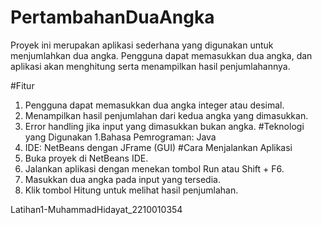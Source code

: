 # PertambahanDuaAngka
Proyek ini merupakan aplikasi sederhana yang digunakan untuk menjumlahkan dua angka. Pengguna dapat memasukkan dua angka, dan aplikasi akan menghitung serta menampilkan hasil penjumlahannya.

#Fitur
1. Pengguna dapat memasukkan dua angka integer atau desimal.
2. Menampilkan hasil penjumlahan dari kedua angka yang dimasukkan.
3. Error handling jika input yang dimasukkan bukan angka.
#Teknologi yang Digunakan
1.Bahasa Pemrograman: Java
2. IDE: NetBeans dengan JFrame (GUI)
#Cara Menjalankan Aplikasi
1. Buka proyek di NetBeans IDE.
2. Jalankan aplikasi dengan menekan tombol Run atau Shift + F6.
3. Masukkan dua angka pada input yang tersedia.
4. Klik tombol Hitung untuk melihat hasil penjumlahan.

Latihan1-MuhammadHidayat_2210010354
